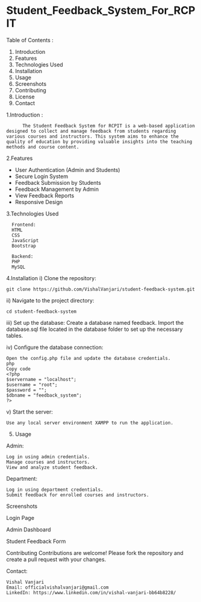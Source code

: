﻿# Student_Feedback_System_For_RCPIT
 
Table of Contents : 
1. Introduction
2. Features
3. Technologies Used
4. Installation
5. Usage
6. Screenshots
7. Contributing
8. License
9. Contact

      
1.Introduction : 

          The Student Feedback System for RCPIT is a web-based application designed to collect and manage feedback from students regarding various courses and instructors. This system aims to enhance the quality of education by providing valuable insights into the teaching methods and course content.

2.Features
*  User Authentication (Admin and Students)
* Secure Login System
* Feedback Submission by Students
* Feedback Management by Admin
* View Feedback Reports
* Responsive Design
   
3.Technologies Used


      Frontend:
      HTML
      CSS
      JavaScript
      Bootstrap
      
      Backend:
      PHP
      MySQL

            
4.Installation
i) Clone the repository:

    git clone https://github.com/VishalVanjari/student-feedback-system.git
    
ii) Navigate to the project directory:
    
    cd student-feedback-system

iii) Set up the database:
    Create a database named feedback.
    Import the database.sql file located in the database folder to set up the necessary tables.

iv) Configure the database connection:

    Open the config.php file and update the database credentials.
    php
    Copy code
    <?php
    $servername = "localhost";
    $username = "root";
    $password = "";
    $dbname = "feedback_system";
    ?>

v) Start the server:

    Use any local server environment XAMPP to run the application.

    
5. Usage

Admin:

    Log in using admin credentials.
    Manage courses and instructors.
    View and analyze student feedback.
    
Department:

    Log in using department credentials.
    Submit feedback for enrolled courses and instructors.
    
Screenshots

Login Page


Admin Dashboard


Student Feedback Form

Contributing
Contributions are welcome! Please fork the repository and create a pull request with your changes.


Contact:

    Vishal Vanjari
    Email: officialvishalvanjari@gmail.com
    LinkedIn: https://www.linkedin.com/in/vishal-vanjari-bb64b8228/
